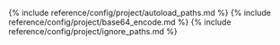 {% include reference/config/project/autoload_paths.md %}
{% include reference/config/project/base64_encode.md %}
{% include reference/config/project/ignore_paths.md %}